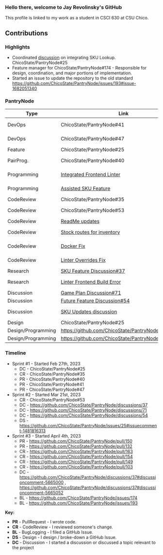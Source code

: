 ### Hello there, welcome to Jay Revolinsky's GitHub

This profile is linked to my work as a student in CSCI 630 at CSU Chico.

## Contributions

### Highlights

* Coordinated [discussion](https://github.com/ChicoState/PantryNode/discussions/37) on integrating SKU Lookup. ChicoState/PantryNode#25
* Feature manager for ChicoState/PantryNode#174 - Responsible for design, coordination, and major portions of implementation.
* Started an issue to update the repository to the old standard https://github.com/ChicoState/PantryNode/issues/193#issue-1682051340

### PantryNode

| Type       | Link                     | Notes                                      |
|------------|--------------------------|--------------------------------------------|
| DevOps     | ChicoState/PantryNode#41 | Enabled build step on push to main.        | 
| DevOps     | ChicoState/PantryNode#47 | README instructions - run ESLint local.    | 
| Feature    | ChicoState/PantryNode#25 | Integrate SKU lookup.                      | 
| PairProg.  | ChicoState/PantryNode#40 | Troubleshooting/Programming with [reembot](https://github.com/reembot)   |
| Programming| [Integrated Frontend Linter](https://github.com/ChicoState/PantryNode/pull/150)| Assisted Frontend Team with Linter Configuration   |
| Programming| [Assisted SKU Feature](https://github.com/ChicoState/PantryNode/pull/132)| Assisted development of Initial SKU Feature |
| CodeReview | ChicoState/PantryNode#35 | Enable build step for all PRs.             |
| CodeReview | ChicoState/PantryNode#53 | Resolved linter semicolon issues.          |
| CodeReview | [ReadMe updates](https://github.com/ChicoState/PantryNode/pull/163)| Better Backend Instructions |
| CodeReview | [Stock routes for inventory](https://github.com/ChicoState/PantryNode/pull/154)| Views for handling stock routes/models|
| CodeReview | [Docker Fix](https://github.com/ChicoState/PantryNode/pull/149)| Assisted in resolving docker issues|
| CodeReview | [Linter Overrides Fix](https://github.com/ChicoState/PantryNode/pull/103)| Reviewed and assisted with linter overrides|
| Research   | [SKU Feature Discussion#37](https://github.com/ChicoState/PantryNode/discussions/37) | SKU Feature -research.                     |
| Research   | [Linter Frontend Build Error](https://github.com/ChicoState/PantryNode/issues/181#issuecomment-1520646559)| Frontend Build w/ Linter Investigation|
| Discussion | [Game Plan Discussion#71](https://github.com/ChicoState/PantryNode/discussions/71) | Game Plan Discussion.                     |
| Discussion | [Future Feature Discussion#54](https://github.com/ChicoState/PantryNode/discussions/54) | Future Feature Discussion.                 |
| Discussion | [SKU Updates discussion](https://github.com/ChicoState/PantryNode/discussions/37#discussioncomment-5665000)| Discussed updated design for SKU |
| Design     | ChicoState/PantryNode#25 | SKU Design w/ [Jooms](https://github.com/Jooms)                 |
| Design/Programming | https://github.com/ChicoState/PantryNode/issues/174 | WIP                |
| Design/Programming | https://github.com/ChicoState/PantryNode/issues/193 | WIP                |


### Timeline

* Sprint #1 - Started Feb 27th, 2023
  - DC - ChicoState/PantryNode#25 
  - CR - ChicoState/PantryNode#35 
  - PR - ChicoState/PantryNode#40 
  - PR - ChicoState/PantryNode#41 
  - PR - ChicoState/PantryNode#47 
* Sprint #2 - Started Mar 21st, 2023
  - CR - ChicoState/PantryNode#53
  - DC - https://github.com/ChicoState/PantryNode/discussions/37
  - DC - https://github.com/ChicoState/PantryNode/discussions/71
  - DC - https://github.com/ChicoState/PantryNode/discussions/54
  - DS - https://github.com/ChicoState/PantryNode/issues/25#issuecomment-1481816313
* Sprint #3 - Started April 4th, 2023
  - PR - https://github.com/ChicoState/PantryNode/pull/150
  - PR - https://github.com/ChicoState/PantryNode/pull/132
  - CR - https://github.com/ChicoState/PantryNode/pull/163
  - CR - https://github.com/ChicoState/PantryNode/pull/154
  - CR - https://github.com/ChicoState/PantryNode/pull/149
  - CR - https://github.com/ChicoState/PantryNode/pull/103
  - DC - https://github.com/ChicoState/PantryNode/discussions/37#discussioncomment-5665000 , https://github.com/ChicoState/PantryNode/discussions/37#discussioncomment-5665052
  - BL - https://github.com/ChicoState/PantryNode/issues/174
  - BL - https://github.com/ChicoState/PantryNode/issues/193


**Key:**

- **PR** - PullRequest - I wrote code.
- **CR** - CodeReview - I reviewed someone's change.
- **BL** - BugLogging - I filed a GitHub Issue.
- **DS** - Design - I design / broke-down a GitHub Issue.
- **DC** - Discussion - I started a discussion or discussed a topic relevant to the project


